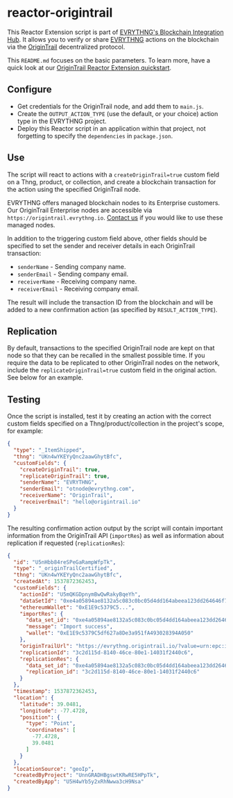 # reactor-origintrail

This Reactor Extension script is part of 
[EVRYTHNG's Blockchain Integration Hub](https://developers.evrythng.com/docs/blockchain-integration-hub). 
It allows you to verify or share [EVRYTHNG](https://evrythng.com) actions on the
blockchain via the [OriginTrail](https://origintrail.io/) decentralized protocol.

This `README.md` focuses on the basic parameters. To learn more, have a quick 
look at our 
[OriginTrail Reactor Extension quickstart](https://developers.evrythng.com/docs/origintrail).


## Configure

* Get credentials for the OriginTrail node, and add them to `main.js`.
* Create the  `OUTPUT_ACTION_TYPE` (use the default, or your choice) action type
  in the EVRYTHNG project.
* Deploy this Reactor script in an application within that project, not
  forgetting to specify the `dependencies` in `package.json`.


## Use

The script will react to actions with a `createOriginTrail=true` custom field
on a Thng, product, or collection, and create a blockchain transaction for the
action using the specified OriginTrail node.

EVRYTHNG offers managed blockchain nodes to its Enterprise customers.
Our OriginTrail Enterprise nodes are accessible via 
`https://origintrail.evrythng.io`. [Contact us](https://evrythng.com/contact-us/) 
if you would like to use these managed nodes.

In addition to the triggering custom field above, other fields should be
specified to set the sender and receiver details in each OriginTrail
transaction:

* `senderName` - Sending company name.
* `senderEmail` - Sending company email.
* `receiverName` - Receiving company name.
* `receiverEmail` - Receiving company email.

The result will include the transaction ID from the blockchain
and will be added to a new confirmation action (as specified by
`RESULT_ACTION_TYPE`).


## Replication

By default, transactions to the specified OriginTrail node are kept on that node
so that they can be recalled in the smallest possible time. If you require the
data to be replicated to other OriginTrail nodes on the network, include the
`replicateOriginTrail=true` custom field in the original action. See below for
an example.


## Testing

Once the script is installed, test it by creating an action with the correct
custom fields specified on a Thng/product/collection in the project's scope, for
example:

```json
{
  "type": "_ItemShipped",
  "thng": "UKn4wYKEYyQnc2aawGhytBfc",
  "customFields": {
    "createOriginTrail": true,
    "replicateOriginTrail": true,
    "senderName": "EVRYTHNG",
    "senderEmail": "otnode@evrythng.com",
    "receiverName": "OriginTrail",
    "receiverEmail": "hello@origintrail.io"
  }
}
```

The resulting confirmation action output by the script will contain important 
information from the OriginTrail API (`importRes`) as well as information about
replication if requested (`replicationRes`):

```json
{
  "id": "U5nHbb84reSPeGaRampWfpTk",
  "type": "_originTrailCertified",
  "thng": "UKn4wYKEYyQnc2aawGhytBfc",
  "createdAt": 1537872362453,
  "customFields": {
    "actionId": "U5mQKGDpnymBwQwRakyBqeYh",
    "dataSetId": "0xe4a05894ae8132a5c083c0bc05d4dd164abeea123dd264646f777c443f5e3e43",
    "ethereumWallet": "0xE1E9c5379C5...",
    "importRes": {
      "data_set_id": "0xe4a05894ae8132a5c083c0bc05d4dd164abeea123dd264646f777c443f5e3e43",
      "message": "Import success",
      "wallet": "0xE1E9c5379C5df627a8De3a951fA493028394A050"
    },
    "originTrailUrl": "https://evrythng.origintrail.io/?value=urn:epc:id:sgtin:UqdMHQppngd7eXwRwmXKBhQr",
    "replicationId": "3c2d115d-8140-46ce-80e1-14031f2440c6",
    "replicationRes": {
      "data_set_id": "0xe4a05894ae8132a5c083c0bc05d4dd164abeea123dd264646f777c443f5e3e43",
      "replication_id": "3c2d115d-8140-46ce-80e1-14031f2440c6"
    }
  },
  "timestamp": 1537872362453,
  "location": {
    "latitude": 39.0481,
    "longitude": -77.4728,
    "position": {
      "type": "Point",
      "coordinates": [
        -77.4728,
        39.0481
      ]
    }
  },
  "locationSource": "geoIp",
  "createdByProject": "UnnGRADHBgswtKRwRE5HPpTk",
  "createdByApp": "U5H4wYb5y2xRhNwwa3cH9Nsa"
}
```
